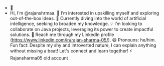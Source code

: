 - 👋
- Hi, I’m @rajanshrmaa.
👀 I’m interested in upskilling myself and exploring out-of-the-box ideas.
🌱 Currently diving into the world of artificial intelligence, seeking to broaden my knowledge.
💡 I’m looking to collaborate on Java projects, leveraging its power to create impactful solutions.
💬 Reach me through my LinkedIn profile (https://www.linkedin.com/in/rajan-sharma-05/).
😄 Pronouns: he/him.
Fun fact: Despite my shy and introverted nature, I can explain anything without missing a beat!
Let's connect and learn together!
⚡
Rajansharma05 old account
<!---
rajanshrmaa/rajanshrmaa is a ✨ special ✨ repository because its `README.md` (this file) appears on your GitHub profile.
You can click the Preview link to take a look at your changes.
--->
